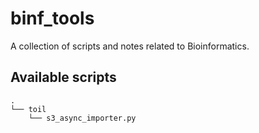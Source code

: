 # binf_tools

A collection of scripts and notes related to Bioinformatics.


## Available scripts

<!--Run with `tree . -I '*.md'`-->
```
.
└── toil
    └── s3_async_importer.py
```


